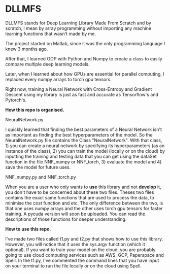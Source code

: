 # DLLMFS
DLLMFS stands for Deep Learning Library Made From Scratch and by scratch, I mean by array programming without importing any machine learning functions that wasn't made by me.

The project started on Matlab, since it was the only programming language I knew 3 months ago. 

After that, I learned OOP with Python and Numpy to create a class to easily compare multiple deep learning models. 

Later, when I learned about how GPUs are essential for parallel computing, I replaced every numpy arrays to torch gpu tensors. 

Right now, training a Neural Network with Cross-Entropy and Gradient Descent using my library is just as fast and accurate as Tensorflow's and Pytorch's.

**How this repo is organised.**

NeuralNetwork.py

I quickly learned that finding the best parameters of a Neural Network isn't as important as finding the best hyperparameters of the model. So the NeuralNetwork.py file contains the Class "NeuralNetwork". With that class, 1) you can create a neural network by specifying its hyperparameters (as an instance of the class), 2) you can train the model (locally or on the cloud) by inputting the training and testing data that you can get using the dataSet function in the file NNF_numpy or NNF_torch, 3) evaluate the model and 4) save the model for future uses.

NNF_numpy.py and NNF_torch.py

When you are a user who only wants to **use** this library and not **develop** it, you don't have to be concerned about these two files. Theses two files contains the exact same functions that are used to process the data, to minimise the cost function and etc. The only difference between the two, is that one uses numpy arrays and the other uses torch gpu tensors for faster training. A pycuda version will soon be uploaded. You can read the descriptions of those functions for deeper understanding.

**How to use this repo.**

I've made two files called t1.py and t2.py that shows how to use this library. However, you will notice that it uses the  sys.argv function (which it optional). If you want to train your model on the cloud, you are probably going to use cloud computing services such as AWS, GCP, Paperspace and Spell. In the t1.py, I've commented the command lines that you have input on your terminal to run the file locally or on the cloud using Spell.
